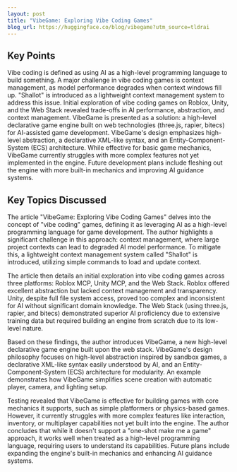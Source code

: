 ```yaml
---
layout: post 
title: "VibeGame: Exploring Vibe Coding Games"
blog_url: https://huggingface.co/blog/vibegame?utm_source=tldrai 
---
```




## Key Points

Vibe coding is defined as using AI as a high-level programming language to build something.
A major challenge in vibe coding games is context management, as model performance degrades when context windows fill up.
"Shallot" is introduced as a lightweight context management system to address this issue.
Initial exploration of vibe coding games on Roblox, Unity, and the Web Stack revealed trade-offs in AI performance, abstraction, and context management.
VibeGame is presented as a solution: a high-level declarative game engine built on web technologies (three.js, rapier, bitecs) for AI-assisted game development.
VibeGame's design emphasizes high-level abstraction, a declarative XML-like syntax, and an Entity-Component-System (ECS) architecture.
While effective for basic game mechanics, VibeGame currently struggles with more complex features not yet implemented in the engine.
Future development plans include fleshing out the engine with more built-in mechanics and improving AI guidance systems.

## Key Topics Discussed

The article "VibeGame: Exploring Vibe Coding Games" delves into the concept of "vibe coding" games, defining it as leveraging AI as a high-level programming language for game development. The author highlights a significant challenge in this approach: context management, where large project contexts can lead to degraded AI model performance. To mitigate this, a lightweight context management system called "Shallot" is introduced, utilizing simple commands to load and update context.

The article then details an initial exploration into vibe coding games across three platforms: Roblox MCP, Unity MCP, and the Web Stack. Roblox offered excellent abstraction but lacked context management and transparency. Unity, despite full file system access, proved too complex and inconsistent for AI without significant domain knowledge. The Web Stack (using three.js, rapier, and bitecs) demonstrated superior AI proficiency due to extensive training data but required building an engine from scratch due to its low-level nature.

Based on these findings, the author introduces VibeGame, a new high-level declarative game engine built upon the web stack. VibeGame's design philosophy focuses on high-level abstraction inspired by sandbox games, a declarative XML-like syntax easily understood by AI, and an Entity-Component-System (ECS) architecture for modularity. An example demonstrates how VibeGame simplifies scene creation with automatic player, camera, and lighting setup.

Testing revealed that VibeGame is effective for building games with core mechanics it supports, such as simple platformers or physics-based games. However, it currently struggles with more complex features like interaction, inventory, or multiplayer capabilities not yet built into the engine. The author concludes that while it doesn't support a "one-shot make me a game" approach, it works well when treated as a high-level programming language, requiring users to understand its capabilities. Future plans include expanding the engine's built-in mechanics and enhancing AI guidance systems.


